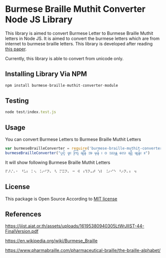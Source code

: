 # Burmese Braille Muthit Converter Node JS Library
<p>This library is aimed to convert Burmese Letter to Burmese Braille Muthit letters in Node JS. It is aimed to convert the burmese letters which are from internet to burmese braille letters. This library is developed after reading <a href="https://jiist.aiat.or.th/assets/uploads/16195380940305LtWrJIIST-44-FinalVersion.pdf">this paper</a>.</p>
<p>Currently, this library is able to convert from unicode only.</p>

## Installing Library Via NPM

```javascript
npm install burmese-braille-muthit-converter-module
```

## Testing

```javascript
node test/index.test.js
```

## Usage
<p>You can convert Burmese Letters to Burmese Braille Muthit Letters</p>

```javascript
var burmeseBrailleConverter = require('burmese-braille-muthit-converter-module')
burmeseBrailleConverter("ပွင့် ဖူး ကြ ချိန် အ မှန် ၊ ဝ ဿန္တ လေ ချို ဖျန်း ။")
```
<p>It will show following Burmese Braille Muthit Letters</p>

```javascript
⠏⠜⠌⠄⠂ ⠘⠥⠆ ⠅⠢ ⠨⠔⠊⠝⠄ ⠣ ⠍⠭⠝⠄ ⠒ ⠺ ⠰⠹⠝⠤⠞ ⠱⠇ ⠨⠔⠊⠑ ⠘⠔⠝⠄⠆ ⠲
```

## License

This package is Open Source According to [MIT license](LICENSE.md)

## References

https://jiist.aiat.or.th/assets/uploads/16195380940305LtWrJIIST-44-FinalVersion.pdf

https://en.wikipedia.org/wiki/Burmese_Braille

https://www.pharmabraille.com/pharmaceutical-braille/the-braille-alphabet/